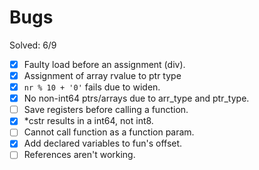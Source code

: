 # Bugs

Solved: 6/9

- [X] Faulty load before an assignment (div).
- [X] Assignment of array rvalue to ptr type
- [X] `nr % 10 + '0'` fails due to widen.
- [X] No non-int64 ptrs/arrays due to arr_type and ptr_type.
- [ ] Save registers before calling a function.
- [X] *cstr results in a int64, not int8.
- [ ] Cannot call function as a function param.
- [X] Add declared variables to fun's offset.
- [ ] References aren't working.
